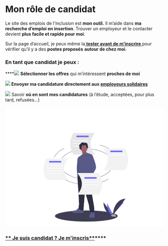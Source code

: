 # Mon rôle de candidat

Le site des emplois de l'inclusion est **mon outil.** Il m’aide dans **ma recherche d’emploi en insertion**. Trouver un employeur et le contacter devient **plus facile et rapide pour moi**.&#x20;

Sur la page d’accueil, je peux même la[ **tester avant de m’inscrire** ](https://emplois.inclusion.beta.gouv.fr)pour vérifier qu’il y a des **postes proposés** **autour de chez moi**.

### En tant que candidat je peux :&#x20;

****![](../.gitbook/assets/eye.svg) **Sélectionner les offres** qui m’intéressent **proches de moi**

****![](../.gitbook/assets/mail.svg) **Envoyer ma candidature** directement aux [**employeurs solidaires**](../pourquoi-une-plateforme-de-linclusion/qui-sont-les-employeurs-solidaires.md)****

![](../.gitbook/assets/help-circle-2-.svg) Savoir **où en sont mes candidatures** (à l’étude, acceptées, pour plus tard, refusées…)

![](../.gitbook/assets/capture-de-cran-2020-06-24-a-16.31.13.png)



### [** Je suis candidat ? Je m'inscris**](https://emplois.inclusion.beta.gouv.fr/signup/job\_seeker)****
